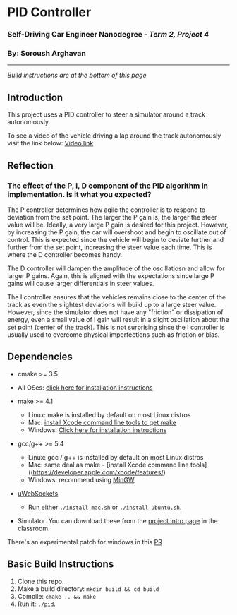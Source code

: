 # PID Controller
### Self-Driving Car Engineer Nanodegree - _Term 2, Project 4_
### By: **Soroush Arghavan**
---

_Build instructions are at the bottom of this page_

## Introduction
This project uses a PID controller to steer a simulator around a track autonomously.

To see a video of the vehicle driving a lap around the track autonomously visit the link below:
[Video link](https://youtu.be/rteyqHYAR4Q)

## Reflection
### The effect of the P, I, D component of the PID algorithm in implementation. Is it what you expected?
The P controller determines how agile the controller is to respond to deviation from the set point. The larger the P gain is, the larger the steer value will be. Ideally, a very large P gain is desired for this project. However, by increasing the P gain, the car will overshoot and begin to oscillate out of control. This is expected since the vehicle will begin to deviate further and further from the set point, increasing the steer value each time. This is where the D controller becomes handy.

The D controller will dampen the amplitude of the oscillatiosn and allow for larger P gains. Again, this is aligned with the expectations since large P gains will cause larger differentials in steer values.

The I controller ensures that the vehicles remains close to the center of the track as even the slightest deviations will build up to a large steer value. However, since the simulator does not have any "friction" or dissipation of energy, even a small value of I gain will result in a slight oscillation about the set point (center of the track). This is not surprising since the I controller is usually used to overcome physical imperfections such as friction or bias.

## Dependencies

* cmake >= 3.5
 * All OSes: [click here for installation instructions](https://cmake.org/install/)
* make >= 4.1
  * Linux: make is installed by default on most Linux distros
  * Mac: [install Xcode command line tools to get make](https://developer.apple.com/xcode/features/)
  * Windows: [Click here for installation instructions](http://gnuwin32.sourceforge.net/packages/make.htm)
* gcc/g++ >= 5.4
  * Linux: gcc / g++ is installed by default on most Linux distros
  * Mac: same deal as make - [install Xcode command line tools]((https://developer.apple.com/xcode/features/)
  * Windows: recommend using [MinGW](http://www.mingw.org/)
* [uWebSockets](https://github.com/uWebSockets/uWebSockets)
  * Run either `./install-mac.sh` or `./install-ubuntu.sh`.

* Simulator. You can download these from the [project intro page](https://github.com/udacity/self-driving-car-sim/releases) in the classroom.

There's an experimental patch for windows in this [PR](https://github.com/udacity/CarND-PID-Control-Project/pull/3)

## Basic Build Instructions

1. Clone this repo.
2. Make a build directory: `mkdir build && cd build`
3. Compile: `cmake .. && make`
4. Run it: `./pid`. 

